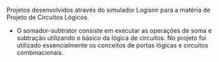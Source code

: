 Projetos desenvolvidos através do simulador Logisim para a matéria de Projeto de Circuitos Lógicos.

* O somador-subtrator consiste em executar as operações de soma e subtração utilizando o básico da lógica de circuitos. No projeto foi utilizado essencialmente os conceitos de portas lógicas e circuitos combinacionais.

